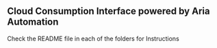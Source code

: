 ## Cloud Consumption Interface powered by Aria Automation

Check the README file in each of the folders for Instructions


